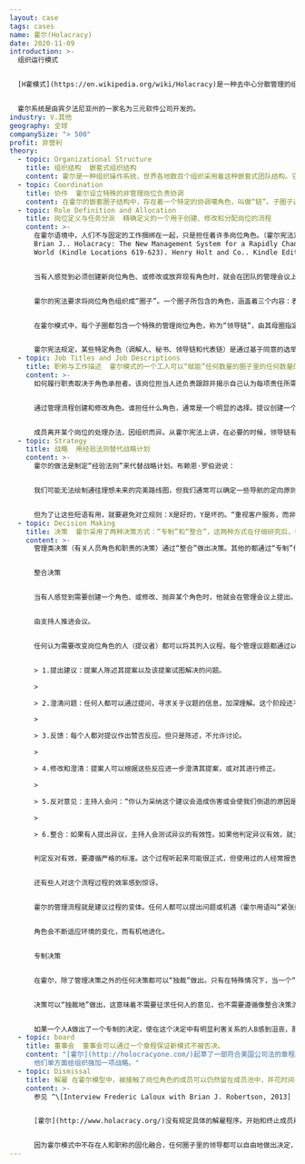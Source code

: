 ```yaml
---
layout: case
tags: cases
name: 霍尔(Holacracy)
date: 2020-11-09
introduction: >-
  组织运行模式


  [H霍模式](https://en.wikipedia.org/wiki/Holacracy)是一种去中心分散管理的组织方法。在这种方法中，权力和决策权分布在自组织团队的概括管理体系中，而不是归属于另外的管理层级。


  霍尔系统是由宾夕法尼亚州的一家名为三元软件公司开发的。
industry: V.其他
geography: 全球
companySize: "> 500"
profit: 非营利
theory:
  - topic: Organizational Structure
    title: 组织结构  嵌套式组织结构
    content: 霍尔是一种组织操作系统，世界各地数百个组织采用着这种嵌套式团队结构。它将团队称为“圈子”，将整个结构称为“霍尔”（去中心，有别于等级制度）。在霍尔模式中，每个圈子并不受制于其上位的圈子，而是保持自治、个人权威和自我完整性。每个圈子在更大的圈子内分组，一直上升到最大的圈子包含整个组织。这个组织级别的圈子叫做“锚圈”（根）。接近“顶端”的圈子（团队）负责实现更广泛的目标；接近“底部”的团队致力于更专业的目标。作为一个有凝聚力的完整实体，霍尔的每个圈子和角色都保留着真正的自治和主权，同时作为一个更大实体的一部分，也承担着真正的责任。更详细的描述，请参见[霍尔的网站](http://www.holacracy.org/)。
  - topic: Coordination
    title: 协作  霍尔设立特殊的非管理岗位负责协调
    content: 在霍尔的嵌套圈子结构中，存在着一个特定的协调噶角色，叫做“链”。子圈子选出一名代表，作为“代表链”，作为子圈子代表，参加该圈子的所有母圈子的会议。母圈子也指派一位代表，作为“领导链”，参加其所有子圈子的所有会议。这两个角色都有具体的职责，以确保在母圈和子圈之间进行适当的协调。另见“[岗位定义与任务分派](https://cn.reinventingorganizationswiki.com/theory/role-definition-and-allocation/)”/“启发性实践案例”/“霍尔和[霍尔章程](http://www.holacracy.org/constitution)”。
  - topic: Role Definition and Allocation
    title: 岗位定义与任务分派  精确定义的一个用于创建、修改和分配岗位的流程
    content: >-
      在霍尔语境中，人们不与固定的工作捆绑在一起，只是担任着许多岗位角色。（霍尔宪法定义的岗位角色，由三个具体要素组成：表达的“目的”；可能控制的一个或多个“域”；以及制定好的一套“责任”。有些角色会包含这三个部分，尽管角色通常只从一个目的或一个单一的责任开始启动，并以此为出发点开始进化。目的能告诉我们这个角色存在的原因：定义岗位的目标。域（岗位可能有多个域）指定了该岗位角色能代表组织拥有何种独占权限，能控制何种内容—换句话说，是这个角色的独特“属性”，其他角色都不能处理这个域内的事务。责任则指该岗位角色有权并被期望执行或代替组织实施管理的一项持续活动[](http://www.holacracy.org/governance-meetings)^\[Robertson,
      Brian J.. Holacracy: The New Management System for a Rapidly Changing
      World (Kindle Locations 619-623). Henry Holt and Co.. Kindle Edition.]


      当有人感觉到必须创建新岗位角色、或修改或放弃现有角色时，就会在团队的管理会议上提出建议。管理会议只讨论与岗位角色和协作相关问题的特定会议。管理会议流程的详细说明可以在[这里找到](http://www.holacracy.org/governance-meetings)。


      霍尔的宪法要求将岗位角色组织成“圈子”。一个圈子所包含的角色，涵盖着三个内容：表达其总体目标、制定其职责、以及控制其领域，是实现这些内容的细分化。圈子（“子圈子”）依次以嵌套方式分组在更大的圈子（“超级圈子”）中，直到最大的圈子包含整个组织（“锚圈”）。^\[Robertson, Brian J.. Holacracy: The New Management System for a Rapidly Changing World (Kindle Locations 676-677). Henry Holt and Co. Kindle Edition.]


      在霍尔模式中，每个子圈都包含一个特殊的管理岗位角色，称为“领导链”，由其母圈指定，代表母圈在子圈中的利益。领导链不能管理该圈子，但有权在圈子内为成员分派岗位，还有权决定该圈子内的优先事项。


      霍尔宪法规定，某些特定角色（调解人、秘书、领导链和代表链）是通过基于同意的选举任命的。所有其他角色都由担任团队领导角色的人员指定。（见[霍拉克拉奇宪法](http://www.holacracy.org/constitution)有关流程的详细说明）。
  - topic: Job Titles and Job Descriptions
    title: 职称与工作描述  霍尔模式的一个工人可以“赋能”任何数量的圈子里的任何数量的岗位角色。每一个岗位角色都承担着一个对圈内更大目标的贡献，以及一套要执行的职责。此外，有些角色有域：将某些敏感区域的绝对决策权赋给某些岗位角色。
    content: >-
      如何履行职责取决于角色承担者。该岗位担当人还负责跟踪并揭示自己认为每项责任所需的“下一步行动”，以及完成的时间表。项目也以这种方式进行跟踪。这可以确保其他依赖于此角色的角色能及时了解关键或关联职责的进展情况；此外，一个角色可以要求另一个角色，针对某个依赖关系提出特别指定的优先级调整请求；然后要求该角色担当人将该请求的优先级，排在未提出请求的其他职责之前。


      通过管理流程创建和修改角色。谁担任什么角色，通常是一个明显的选择。提议创建一个新角色的人，通常就是一个担任这个角色的人选；不过，在候选人不太明显的情况下，圈领导链担当者有权将组织内的任何人指派到一个角色。


      成员离开某个岗位的处理办法，因组织而异。从霍尔宪法上讲，在必要的时候，领导链有权责解除一个人的职务。但令一些组织，比如[惠德比研究所](http://whidbeyinstitute.org/)，则创建了一个岗位角色市场，希望从某个特定角色转移到另一个角色的人，可以让其他人知道自己目前的角色是出让的；任何有兴趣担任该角色的人，都可以通过领导链的权限进行获取该岗位。
  - topic: Strategy
    title: 战略  用经验法则替代战略计划
    content: >-
      霍尔的做法是制定“经验法则”来代替战略计划。布赖恩·罗伯逊说：


      我们可能无法绘制通往理想未来的完美路线图，但我们通常可以确定一些导航的定向原则。不必精确地预测我们将遇到的岔路口。但可以问问自己，当我们到达岔路口时，什么能帮助我们做出最好的决定。当我们回过头来，看更广泛的背景和眼前的一般地形和选择时，我们常常可以提出一些指导方针，例如“基本是向东，或者“选择容易走的路，哪怕那不是最直接的路。”这样的经验法则在我们面临选择时确实很有用，就是简单的运用之前我们能有余力地回顾并分析大局时所积累的智慧。当我们把这些智慧提炼成令人难忘的指导方针时，我们就可以更容易、更经常地在日常执行的繁杂中应用它们。这就是霍尔所采用的战略形式——一种易于记忆的经验法则，有助于时刻进行决策和优先排序（这种规则的技术术语是“启发式”）。我发现可以把这些决策支持规则简化成一些短语，比如“重视X，而非Y”，其中X是一个潜在有价值的活动、强调、焦点或目标，Y是另一个潜在有价值的活动、强调、焦点或目标。


      但为了让这些短语有用，就要避免对立规则：X是好的，Y是坏的。“重视客户服务，而非激怒客户”是不会有用的。X和Y都需要是积极的陈述，这样的策略才能给你提供某种意义上的选择参考--就目前而言，考虑到你当前的环境该如何决策。例如，在我们公司发展的早期，霍尔万的一个策略是“重视记录和符合标准，而非开发和共同创新”。请注意，这两个活动对于一个组织来说都是积极的，但它们也是极性的，相互之间存在着紧张关系。我们的战略并不是一个普遍的、通常的价值陈述——事实上，如果我们试图永远应用它，最终无疑会造成严重的伤害。有时需要重视开发和共同重新，而不该重视记录和符合标准，这一点至关重要。但对于霍尔来说，考虑到我们当时的环境，以及在此之前的历史，以及我们所服务的目的，我们所理解的最佳优先顺序，至少在当时一段时间内应该：标准化，即使是以牺牲追求新的和令人兴奋的机会为代价。^\[Robertson, Brian J. (2015-06-02). Holacracy: The New Management System for a Rapidly Changing World (Kindle Locations 1800-1818). Henry Holt and Co.. Kindle Edition.]
  - topic: Decision Making
    title: 决策  霍尔采用了两种决策方式：“专制”和“整合”，这两种方式在仔细研究后，都可以看出是建议流程的变体。
    content: >-
      管理类决策（有关人员角色和职责的决策）通过“整合”做出决策。其他的都通过“专制”作决策。


      整合决策


      当有人感觉到需要创建一个角色、或修改、抛弃某个角色时，他就会在管理会议上提出。这类会议只讨论有关角色和协作的话题。也就是说，角色管理与完成工作细节的话题分开。后者在“战术会议”中讨论，并有相应的具体会议流程。


      由支持人推进会议。


      任何认为需要改变岗位角色的人（提议者）都可以将其列入议程。每个管理议题都通过以下流程来处理：


      > 1.提出建议：提案人陈述其提案以及该提案试图解决的问题。

      >

      > 2.澄清问题：任何人都可以通过提问，寻求关于议题的信息，加深理解。这个阶段还不能做出赞否的反应。主持人会打断任何暗藏着赞否回答倾向的提问。

      >

      > 3.反馈：每个人都对提议作出赞否反应。但只是陈述，不允许讨论。

      >

      > 4.修改和澄清：提案人可以根据这些反应进一步澄清其提案，或对其进行修正。

      >

      > 5.反对意见：主持人会问：“你认为采纳这个建议会造成伤害或会使我们倒退的原因是什么？”只是捕捉反对意见，但不进行讨论；如果没有人提出，提案就被采纳。

      >

      > 6.整合：如果有人提出异议，主持人会测试异议的有效性。如果他判定异议有效，就主持一轮讨论，目的是制定一个能回避该反对理由的修正案。如果反对意见不止一个，则依次解决，直到所有反对意见都被处理完毕。


      判定反对有效，要遵循严格的标准。这个过程听起来可能很正式，但使用过的人经常报告说，他们发现这个流程能给人带来了极大的解放。这个做法可以揭出很多问题，而不需要那些冲突的走廊谈话，拉帮结伙和联盟组建。任何感觉到需要改变的人，都获得一个讨论的机会。


      还有些人对这个流程过程的效率感到惊讶。


      霍尔的管理流程就是建议过程的变体。任何人都可以提出问题或机遇（霍尔用语叫“紧张感”）并在听取相关建议后做出决定。这一流程特点在于，建议发生在会议的背景下，具有结构化的流程回合，决策者必须整合有效的反对意见（如果有的话）。同样，我们的目标不是寻找一个完美的答案，而只是找到一个可行的解决方案。然后再需要的时候，将其快速迭代进化。


      角色会不断适应环境的变化，而有机地进化。


      专制决策


      在霍尔，除了管理决策之外的任何决策都可以“独裁”做出。只有在特殊情况下，当一个“域”被宣布时，才会禁止角色担当之外的其他人作出决定。在所有其他情况下，任何人都可以站出来做出任何决定。


      决策可以“独裁地”做出，这意味着不需要征求任何人的意见，也不需要遵循像整合决策流程那样的正式过程。然而在运用中，最好还是在相关的时候寻求建议。


      如果一个人A做出了一个专制的决定，使在这个决定中有明显利害关系的人B感到沮丧，那么这个人B很可能会在下一次管理会议上提出这个话题。例如，如果负责预订会议场地的人员（A）选择了一个新场地，而没有与主培训师（B）讨论，但主培训师（B）对具体培训需要什么样的场地有自己的想法。培训师（B）将建议修改人员A的岗位角色定义，以便让人员A在将来决定场馆之前记得咨询培训师。归根结底，结果是相同的：要么人A自发地非正式地征求人B的意见，要么人A目前正在担任的岗位角色很可能会发生变化。因为在决定地点之前，这个岗位角色其实是必须正式征求培训师角色（人B）的意见。
  - topic: board
    title: 董事会  董事会可以通过一个章程保证新模式不被否决。
    content: "[霍尔](http://holocracyone.com/)起草了一部符合美国公司法的章程。允许股东在与财务有关的问题上有发言权，但能防止\
      他们单方面给组织强加一项战略。"
  - topic: Dismissal
    title: 解雇 在霍尔模型中，被接触了岗位角色的成员可以仍然留在成员池中，并花时间寻找新的岗位角色。如果找不到，则可以启动自定义的解雇流程，例如同事删除。
    content: >-
      参见 ^\[Interview Frederic Laloux with Brian J. Robertson, 2013]


      [霍尔](http://www.holacracy.org/)没有规定具体的解雇程序。开始和终止成员雇佣合同的权限，最初放在最高层的范围内，然后他们可以根据自己的意愿将这个权力分配下去。例如，可以设置一个有权雇用和解雇成员的HR角色。或者在合伙人模式中（如[霍尔万](http://www.holacracy.org/))，采用了一个通过合作伙伴同事评审的伙伴关系解除流程（类似于[晨星](http://www.morningstarco.com/))。


      因为霍尔模式中不存在人和职称的固化融合，任何圈子里的领导都可以自由地做出决定，把某个人从某个特定的岗位中除名。在这种情况下，该人员不会被解雇，仍留在一个成员池中，他需要寻找其他角色。如果找不到新角色，则该人员要么自愿离职，要么启动一个自定义解雇流程。
---
```

